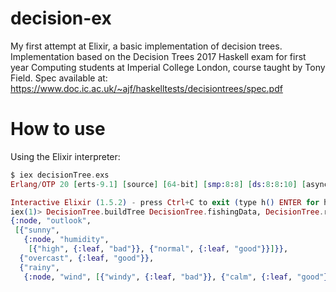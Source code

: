 # decision-ex
My first attempt at Elixir, a basic implementation of decision trees. 
Implementation based on the Decision Trees 2017 Haskell exam for first year Computing students at Imperial College London, course taught by Tony Field. 
Spec available at: https://www.doc.ic.ac.uk/~ajf/haskelltests/decisiontrees/spec.pdf

# How to use
Using the Elixir interpreter:

```elixir
$ iex decisionTree.exs
Erlang/OTP 20 [erts-9.1] [source] [64-bit] [smp:8:8] [ds:8:8:10] [async-threads:10] [kernel-poll:false]

Interactive Elixir (1.5.2) - press Ctrl+C to exit (type h() ENTER for help)
iex(1)> DecisionTree.buildTree DecisionTree.fishingData, DecisionTree.result, &DecisionTree.bestGainAtt/2
{:node, "outlook",
 [{"sunny", 
   {:node, "humidity",
    [{"high", {:leaf, "bad"}}, {"normal", {:leaf, "good"}}]}},
  {"overcast", {:leaf, "good"}},
  {"rainy",
   {:node, "wind", [{"windy", {:leaf, "bad"}}, {"calm", {:leaf, "good"}}]}}]}
```
